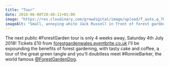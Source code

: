 ```yaml
---
title: "Tour"
date: 2018-06-08T20:40:11+01:00
image: "https://res.cloudinary.com/growdigital/image/upload/f_auto,q_70,w_736/v1544219292/fruit-triangle-40810050980.jpg"
imageAlt: "Small, annoying white Jack Russell in front of forest garden fruit bed, mature trees and farm gate in background"
---
```


The next public #ForestGarden tour is only 4 weeks away, Saturday 4th July 2018! Tickets £10 from [forestgardenwales.eventbrite.co.uk](https://forestgardenwales.eventbrite.co.uk/) I’ll be expounding the benefits of forest gardening, with tasty cake and coffee, a tour of the great green tangle and you’ll doubtless meet #RonnieBarker, the world famous [@ForestGardenDog](https://twitter.com/ForestGardenDog/). 
